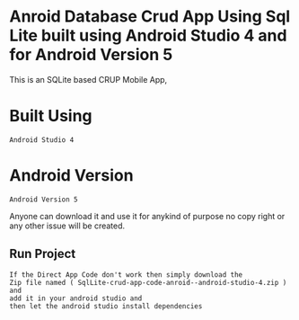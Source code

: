 # Anroid Database Crud App Using Sql Lite built using Android Studio 4 and for Android Version 5
This is an SQLite based CRUP Mobile App, 
# Built Using 
```
Android Studio 4
```
# Android Version
```
Android Version 5
```

Anyone can download it and use it for anykind of purpose no copy right or any other issue will be created.

## Run Project
```
If the Direct App Code don't work then simply download the 
Zip file named ( SqlLite-crud-app-code-anroid--android-studio-4.zip ) and 
add it in your android studio and 
then let the android studio install dependencies
```
